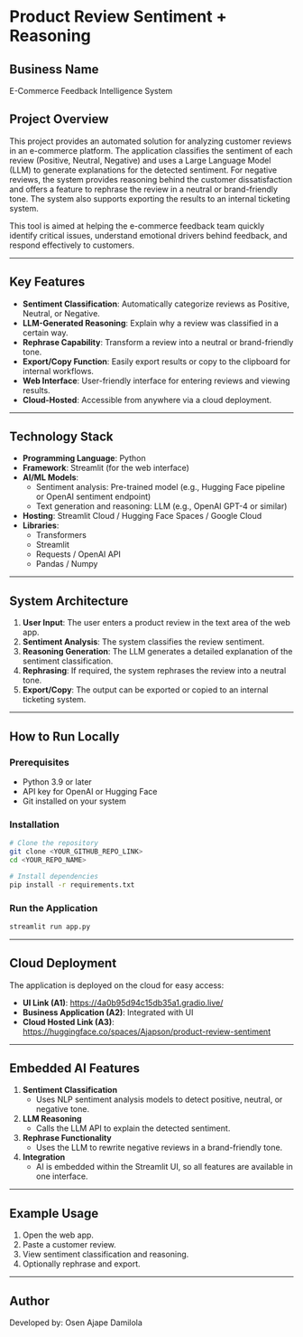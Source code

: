 # Product Review Sentiment + Reasoning

## Business Name
E-Commerce Feedback Intelligence System

## Project Overview
This project provides an automated solution for analyzing customer reviews in an e-commerce platform. 
The application classifies the sentiment of each review (Positive, Neutral, Negative) and uses a Large Language Model (LLM) 
to generate explanations for the detected sentiment. For negative reviews, the system provides reasoning behind the 
customer dissatisfaction and offers a feature to rephrase the review in a neutral or brand-friendly tone. 
The system also supports exporting the results to an internal ticketing system.

This tool is aimed at helping the e-commerce feedback team quickly identify critical issues, 
understand emotional drivers behind feedback, and respond effectively to customers.

---

## Key Features
- **Sentiment Classification**: Automatically categorize reviews as Positive, Neutral, or Negative.
- **LLM-Generated Reasoning**: Explain why a review was classified in a certain way.
- **Rephrase Capability**: Transform a review into a neutral or brand-friendly tone.
- **Export/Copy Function**: Easily export results or copy to the clipboard for internal workflows.
- **Web Interface**: User-friendly interface for entering reviews and viewing results.
- **Cloud-Hosted**: Accessible from anywhere via a cloud deployment.

---

## Technology Stack
- **Programming Language**: Python
- **Framework**: Streamlit (for the web interface)
- **AI/ML Models**:
  - Sentiment analysis: Pre-trained model (e.g., Hugging Face pipeline or OpenAI sentiment endpoint)
  - Text generation and reasoning: LLM (e.g., OpenAI GPT-4 or similar)
- **Hosting**: Streamlit Cloud / Hugging Face Spaces / Google Cloud
- **Libraries**:
  - Transformers
  - Streamlit
  - Requests / OpenAI API
  - Pandas / Numpy

---

## System Architecture
1. **User Input**: The user enters a product review in the text area of the web app.
2. **Sentiment Analysis**: The system classifies the review sentiment.
3. **Reasoning Generation**: The LLM generates a detailed explanation of the sentiment classification.
4. **Rephrasing**: If required, the system rephrases the review into a neutral tone.
5. **Export/Copy**: The output can be exported or copied to an internal ticketing system.

---

## How to Run Locally

### Prerequisites
- Python 3.9 or later
- API key for OpenAI or Hugging Face
- Git installed on your system

### Installation
```bash
# Clone the repository
git clone <YOUR_GITHUB_REPO_LINK>
cd <YOUR_REPO_NAME>

# Install dependencies
pip install -r requirements.txt
```

### Run the Application
```bash
streamlit run app.py
```

---

## Cloud Deployment
The application is deployed on the cloud for easy access:
- **UI Link (A1)**: https://4a0b95d94c15db35a1.gradio.live/
- **Business Application (A2)**: Integrated with UI
- **Cloud Hosted Link (A3)**: https://huggingface.co/spaces/Ajapson/product-review-sentiment

---

## Embedded AI Features
1. **Sentiment Classification**
   - Uses NLP sentiment analysis models to detect positive, neutral, or negative tone.
2. **LLM Reasoning**
   - Calls the LLM API to explain the detected sentiment.
3. **Rephrase Functionality**
   - Uses the LLM to rewrite negative reviews in a brand-friendly tone.
4. **Integration**
   - AI is embedded within the Streamlit UI, so all features are available in one interface.

---

## Example Usage
1. Open the web app.
2. Paste a customer review.
3. View sentiment classification and reasoning.
4. Optionally rephrase and export.

---

## Author
Developed by: Osen Ajape Damilola
